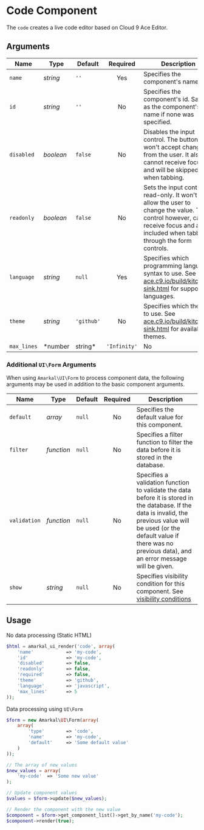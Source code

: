 # Code Component

The `code` creates a live code editor based on Cloud 9 Ace Editor.

## Arguments

Name | Type | Default | Required | Description
---|---|---|:---:|---
`name`|*string*|`''`|Yes|Specifies the component's name.
`id`|*string*|`''`|No|Specifies the component's id. Same as the component's name if none was specified.
`disabled`|*boolean*|`false`|No|Disables the input control. The button won't accept changes from the user. It also cannot receive focus and will be skipped when tabbing.
`readonly`|*boolean*|`false`|No|Sets the input control to read-only. It won't allow the user to change the value. The control however, can receive focus and are included when tabbing through the form controls.
`language`|*string*|`null`|Yes|Specifies which programming language syntax to use. See [ace.c9.io/build/kitchen-sink.html](https://ace.c9.io/build/kitchen-sink.html) for supported languages.
`theme`|*string*|`'github'`|No|Specifies which theme to use. See [ace.c9.io/build/kitchen-sink.html](https://ace.c9.io/build/kitchen-sink.html) for available themes.
`max_lines`|*number|string*|`'Infinity'`|No|Specifies the maximum number of lines the editor should expand to before making the content scrollable. If set to 'Infinity', the editor will expand to show all lines.

### Additional `UI\Form` Arguments

When using `Amarkal\UI\Form` to process component data, the following arguments may be used in addition to the basic component arguments.

Name | Type | Default | Required | Description
---|---|---|:---:|---
`default`|*array*|`null`|No|Specifies the default value for this component.
`filter`|*function*|`null`|No|Specifies a filter function to filter the data before it is stored in the database.
`validation`|*function*|`null`|No|Specifies a validation function to validate the data before it is stored in the database. If the data is invalid, the previous value will be used (or the default value if there was no previous data), and an error message will be given.
`show`|*string*|`null`|No|Specifies visibility condition for this component. See [visibility conditions](../../#visibility-conditions)

## Usage

No data processing (Static HTML)

```php
$html = amarkal_ui_render('code', array(
    'name'            => 'my-code',
    'id'              => 'my-code',
    'disabled'        => false,
    'readonly'        => false,
    'required'        => false,
    'theme'           => 'github',
    'language'        => 'javascript',
    'max_lines'       => 5
));
```

Data processing using `UI\Form`

```php
$form = new Amarkal\UI\Form(array(
    array(
        'type'        => 'code',
        'name'        => 'my-code',
        'default'     => 'Some default value'
    )
));

// The array of new values
$new_values = array(
    'my-code'  => 'Some new value'
);

// Update component values
$values = $form->update($new_values);

// Render the component with the new value
$component = $form->get_component_list()->get_by_name('my-code');
$component->render(true);
```